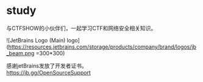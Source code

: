 # study
与CTFSHOW的小伙伴们，一起学习CTF和网络安全相关知识。

![JetBrains Logo (Main) logo](https://resources.jetbrains.com/storage/products/company/brand/logos/jb_beam.png =300*300)   

感谢jetBrains发放了开发者证书。   
https://jb.gg/OpenSourceSupport

